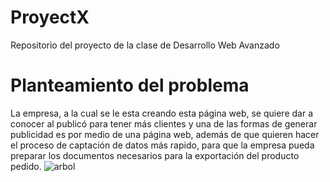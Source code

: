 # ProyectX
Repositorio del proyecto de la clase de Desarrollo Web Avanzado
# Planteamiento del problema
La empresa, a la cual se le esta creando esta página web, se quiere dar a conocer al publicó para tener más clientes y una de las formas de generar publicidad es por medio de una página web, además de que quieren hacer el proceso de captación de datos más rapido, para que la empresa pueda preparar los documentos necesarios para la exportación del producto pedido.
![arbol](https://i.imgur.com/HarSMSH.png)

